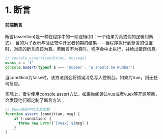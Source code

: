 # 1. 断言

#### 前端断言

断言(assertion)是一种在程序中的一阶逻辑(如：一个结果为真或假的逻辑判断式)，目的为了表示与验证软件开发者预期的结果——当程序执行到断言的位置时，对应的断言应该为真。若断言不为真时，程序会中止执行，并给出错误信息。

```js
// console.assert(condition, message)
const a = '1'
console.assert(typeof a === 'number', 'a should be Number')
```

当condition为false时，该方法则会将错误消息写入控制台。如果为true，则无任何反应。

实际上，很少使用console.assert方法，如果你阅读过vue或者vuex等开源项目，会发现他们都定制了断言方法：

```js
// Vuex源码中的工具函数
function assert (condition, msg) {
    if (!condition) {
      throw new Error(`[Vuex] ${msg}`)
    }
}
```

